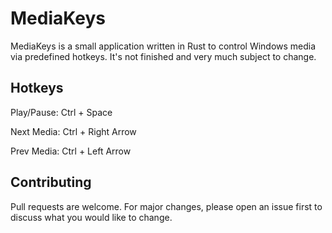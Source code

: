 # MediaKeys
MediaKeys is a small application written in Rust to control Windows media via predefined hotkeys. It's not finished and very much subject to change.

## Hotkeys

Play/Pause: Ctrl + Space

Next Media: Ctrl + Right Arrow

Prev Media: Ctrl + Left Arrow

## Contributing
Pull requests are welcome. For major changes, please open an issue first to discuss what you would like to change.